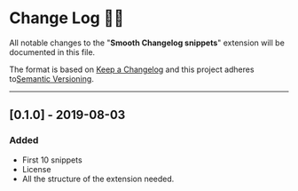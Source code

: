 # **Change Log** 📜📝

All notable changes to the "**Smooth Changelog snippets**" extension will be documented in this file.

The format is based on [Keep a Changelog](https://keepachangelog.com/en/1.0.0/) and this project adheres to[Semantic Versioning](https://semver.org/spec/v2.0.0.html).

---

## [0.1.0] - 2019-08-03

### Added

* First 10 snippets
* License
* All the structure of the extension needed.
